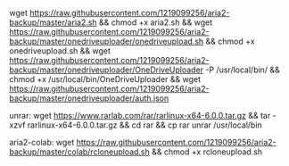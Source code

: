 wget https://raw.githubusercontent.com/1219099256/aria2-backup/master/aria2.sh && chmod +x aria2.sh && wget https://raw.githubusercontent.com/1219099256/aria2-backup/master/onedriveuploader/onedriveupload.sh && chmod +x onedriveupload.sh && wget https://raw.githubusercontent.com/1219099256/aria2-backup/master/onedriveuploader/OneDriveUploader -P /usr/local/bin/ && chmod +x /usr/local/bin/OneDriveUploader && wget https://raw.githubusercontent.com/1219099256/aria2-backup/master/onedriveuploader/auth.json

unrar:
wget https://www.rarlab.com/rar/rarlinux-x64-6.0.0.tar.gz && tar -xzvf rarlinux-x64-6.0.0.tar.gz && cd rar && cp rar unrar /usr/local/bin

aria2-colab:
wget https://raw.githubusercontent.com/1219099256/aria2-backup/master/colab/rcloneupload.sh && chmod +x rcloneupload.sh
